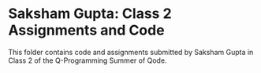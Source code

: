 # Saksham Gupta: Class 2 Assignments and Code
This folder contains code and assignments submitted by Saksham Gupta in Class 2 of the Q-Programming Summer of Qode.